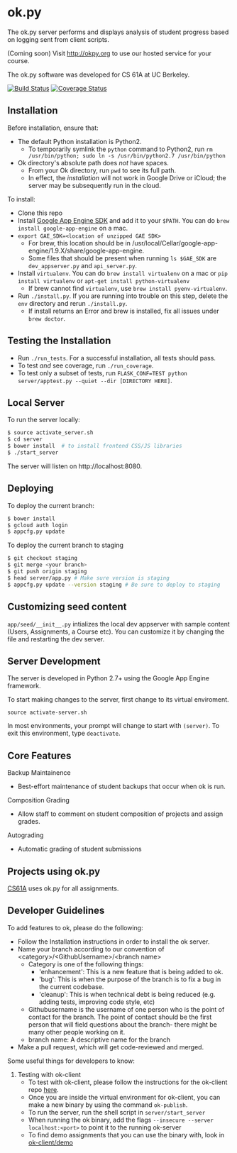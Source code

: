 ok.py
=====

The ok.py server performs and displays analysis of student progress
based on logging sent from client scripts.

(Coming soon) Visit http://okpy.org to use our hosted service for your course.

The ok.py software was developed for CS 61A at UC Berkeley.

[![Build Status](https://travis-ci.org/Cal-CS-61A-Staff/ok.svg?branch=master)](https://travis-ci.org/Cal-CS-61A-Staff/ok)
[![Coverage Status](https://coveralls.io/repos/Cal-CS-61A-Staff/ok/badge.svg?branch=master&service=github)](https://coveralls.io/github/Cal-CS-61A-Staff/ok?branch=master)

Installation
-------------

Before installation, ensure that:
* The default Python installation is Python2.
  - To temporarily symlink the `python` command to Python2, run `rm /usr/bin/python; sudo ln -s /usr/bin/python2.7 /usr/bin/python`
* Ok directory's absolute path does *not* have spaces.
  - From your Ok directory, run `pwd` to see its full path.
  - In effect, the *installation* will not work in Google Drive or iCloud; the server may be subsequently run in the cloud.

To install:
* Clone this repo
* Install [Google App Engine SDK](https://developers.google.com/appengine/downloads) and add it to your `$PATH`. You can do `brew install google-app-engine` on a mac.
* `export GAE_SDK=<location of unzipped GAE SDK>`
  - For brew, this location should be in /usr/local/Cellar/google-app-engine/1.9.X/share/google-app-engine.
  - Some files that should be present when running `ls $GAE_SDK` are `dev_appserver.py` and `api_server.py`.
* Install `virtualenv`. You can do `brew install virtualenv` on a mac or `pip install virtualenv` or `apt-get install python-virtualenv`
  - If brew cannot find `virtualenv`, use `brew install pyenv-virtualenv`.
* Run `./install.py`. If you are running into trouble on this step, delete the `env` directory and rerun `./install.py`.
  - If install returns an Error and brew is installed, fix all issues under `brew doctor`.

Testing the Installation
------------------------
* Run `./run_tests`. For a successful installation, all tests should pass.
* To test *and* see coverage, run `./run_coverage`.
* To test only a subset of tests, run `FLASK_CONF=TEST python server/apptest.py --quiet --dir [DIRECTORY HERE]`.

Local Server
------------
To run the server locally:

```bash
$ source activate_server.sh
$ cd server
$ bower install  # to install frontend CSS/JS libraries
$ ./start_server
```

The server will listen on http://localhost:8080.

Deploying
---------
To deploy the current branch:

```bash
$ bower install
$ gcloud auth login
$ appcfg.py update
```

To deploy the current branch to staging
```bash
$ git checkout staging
$ git merge <your branch>
$ git push origin staging
$ head server/app.py # Make sure version is staging
$ appcfg.py update --version staging # Be sure to deploy to staging
```


Customizing seed content
-------------------
`app/seed/__init__.py` intializes the local dev appserver with sample content (Users, Assignments, a Course etc). You can customize it by changing the file and restarting the dev server.

Server Development
------------------

The server is developed in Python 2.7+ using the Google App Engine framework.

To start making changes to the server, first change to its virtual enviroment.

``source activate-server.sh``

In most environments, your prompt will change to start with ``(server)``.
To exit this environment, type ``deactivate``.

Core Features
-------------

Backup Maintainence
- Best-effort maintenance of student backups that occur when ok is run.

Composition Grading
- Allow staff to comment on student composition of projects and assign grades.

Autograding
- Automatic grading of student submissions

Projects using ok.py
--------------------

[CS61A](cs61a.org) uses ok.py for all assignments.

Developer Guidelines
--------------------

To add features to ok, please do the following:

- Follow the Installation instructions in order to install the ok server.
- Name your branch according to our convention of &lt;category&gt;/&lt;GithubUsername&gt;/&lt;branch name&gt;
  * Category is one of the following things:
    - 'enhancement': This is a new feature that is being added to ok.
    - 'bug': This is when the purpose of the branch is to fix a bug in the current codebase.
    - 'cleanup': This is when technical debt is being reduced (e.g. adding tests, improving code style, etc)
  * Githubusername is the username of one person who is the point of contact for the branch. The point of contact should be the first person that will field questions about the branch- there might be many other people working on it.
  * branch name: A descriptive name for the branch
- Make a pull request, which will get code-reviewed and merged.

Some useful things for developers to know:

1. Testing with ok-client
   - To test with ok-client, please follow the instructions for the ok-client repo [here](https://github.com/Cal-CS-61A-Staff/ok-client).
   - Once you are inside the virtual environment for ok-client, you can make a new binary by using the command `ok-publish`.
   - To run the server, run the shell script in `server/start_server`
   - When running the ok binary, add the flags `--insecure --server localhost:<port>` to point it to the running ok-server
   - To find demo assignments that you can use the binary with, look in [ok-client/demo](https://github.com/Cal-CS-61A-Staff/ok-client/tree/master/demo)
